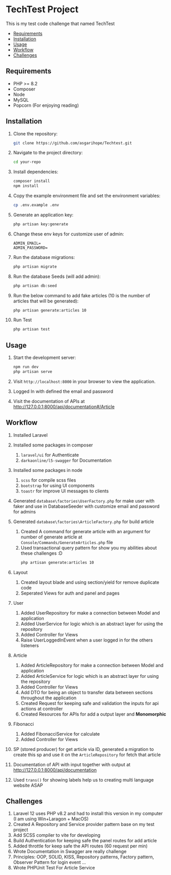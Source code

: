 # TechTest Project

This is my test code challenge that named TechTest 

- [Requirements](#requirements)
- [Installation](#installation)
- [Usage](#usage)
- [Workflow](#workflow)
- [Challenges](#challenges)


## Requirements

- PHP >= 8.2
- Composer
- Node
- MySQL
- Popcorn (For enjoying reading)

## Installation

1. Clone the repository:

    ```bash
    git clone https://github.com/asgarihope/Techtest.git
    ```

2. Navigate to the project directory:

    ```bash
    cd your-repo
    ```

3. Install dependencies:

    ```bash
    composer install
    npm install
    ```

4. Copy the example environment file and set the environment variables:
    ```bash
    cp .env.example .env
    ```

5. Generate an application key:
    ```bash
    php artisan key:generate
    ``` 

6. Change these env keys for customize user of admin:
    ```
    ADMIN_EMAIL=
    ADMIN_PASSWORD=
    ``` 


7. Run the database migrations:

    ```bash
    php artisan migrate
    ```
   
8. Run the database Seeds (will add admin):

    ```bash
    php artisan db:seed
    ```

9. Run the below command to add fake articles (10 is the number of articles that will be generated):

    ```bash
    php artisan generate:articles 10
    ```
10. Run Test

    ```bash
    php artisan test
    ```

## Usage

1. Start the development server:

    ```bash
    npm run dev
    php artisan serve
    ```

2. Visit `http://localhost:8000` in your browser to view the application.
3. Logged In with defined the email and password
4. Visit the documentation of APIs at http://127.0.0.1:8000/api/documentation#/Article

## Workflow
1. Installed Laravel
2. Installed some packages in composer
   1. `laravel/ui` for Authenticate
   2. `darkaonline/l5-swagger` for Documentation
3. Installed some packages in node
   1. `scss` for compile scss files
   2. `bootstrap` for using UI components
   3. `toastr` for improve UI messages to clients
4. Generated `database\factories\UserFactory.php` for make user with faker and use in DatabaseSeeder with customize email and password for admins
5. Generated `database\factories\ArticleFactory.php` for build article
   1. Created A command for generate article with an argument for number of generate article at `Console/Commands/GenerateArticles.php` file
   2. Used transactional query pattern for show you my abilities about these challenges :D
       ```bash
       php artisan generate:articles 10
        ```
      
6. Layout
   1. Created layout blade  and using section/yield for remove duplicate code
   2. Seperated Views for auth and panel and pages
   
7. User
   1. Added UserRepository for make a connection between Model and application
   2. Added UserService for logic which is an abstract layer for using the repository
   3. Added Controller for Views
   4. Raise UserLoggedInEvent when a user logged in for the others listeners

8. Article
    1. Added ArticleRepository for make a connection between Model and application
    2. Added ArticleService for logic which is an abstract layer for using the repository
    3. Added Controller for Views
    4. Add DTO for being an object to transfer data between sections throughout the application
    5. Created Request for keeping safe and validation the inputs for api actions at controller
    6. Created Resources for APIs for add a output layer and **Monomorphic**
9. Fibonacci
    1. Added FibonacciService for calculate
    2. Added Controller for Views
10. SP (stored producer) for get article via ID, generated a migration to create this sp and use it on the `ArticleRepository` for fetch that article 
11. Documentation of API with input together with output at http://127.0.0.1:8000/api/documentation
12. Used `trans()` for showing labels help us to creating multi language website ASAP


## Challenges
1. Laravel 12 uses PHP v8.2 and had to install this version in my computer (I am using Win+Laragon + MacOS)
2. Created A Repository and Service provider pattern base on my test project
3. Add SCSS compiler to vite for developing
4. Build Authentication for keeping safe the panel routes for add article
5. Added throttle for keep safe the API routes (60 request per min)
6. Wrote Documentation in Swagger are really challenge
7. Principles: OOP, SOLID, KISS, Repository patterns, Factory pattern, Observer Pattern for login event ...
8. Wrote PHPUnit Test For Article Service 
